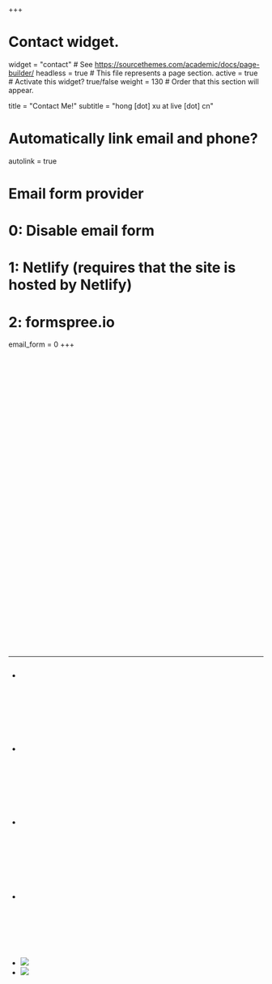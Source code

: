 +++
# Contact widget.
widget = "contact"  # See https://sourcethemes.com/academic/docs/page-builder/
headless = true  # This file represents a page section.
active = true  # Activate this widget? true/false
weight = 130  # Order that this section will appear.

title = "Contact Me!"
subtitle = "hong [dot] xu at live [dot] cn"

# Automatically link email and phone?
autolink = true

# Email form provider
#   0: Disable email form
#   1: Netlify (requires that the site is hosted by Netlify)
#   2: formspree.io
email_form = 0
+++



<div class="cleanslate w24tz-current-time w24tz-middle" style="display: inline-block !important; visibility: hidden !important; min-width:300px !important; min-height:145px !important;"><p><a href="//24timezones.com/world_directory/time_in_new_york.php" style="text-decoration: none" class="clock24" id="tz24-1578619353-c1179-eyJob3VydHlwZSI6IjEyIiwic2hvd2RhdGUiOiIxIiwic2hvd3NlY29uZHMiOiIxIiwiY29udGFpbmVyX2lkIjoiY2xvY2tfYmxvY2tfY2I1ZTE3ZDFkOTU4OGZhIiwidHlwZSI6ImRiIiwibGFuZyI6ImVuIn0=" title="New York actual time" target="_blank" rel="nofollow">New York</a></p><div id="clock_block_cb5e17d1d9588fa"></div></div>
<script type="text/javascript" src="//w.24timezones.com/l.js" async></script>

<div class="cleanslate w24tz-current-time w24tz-middle" style="display: inline-block !important; visibility: hidden !important; min-width:300px !important; min-height:145px !important;"><p><a href="//24timezones.com/world_directory/time_in_london.php" style="text-decoration: none" class="clock24" id="tz24-1578619399-c1136-eyJob3VydHlwZSI6IjEyIiwic2hvd2RhdGUiOiIxIiwic2hvd3NlY29uZHMiOiIxIiwiY29udGFpbmVyX2lkIjoiY2xvY2tfYmxvY2tfY2I1ZTE3ZDIwN2E4ZjA4IiwidHlwZSI6ImRiIiwibGFuZyI6ImVuIn0=" title="London timezone" target="_blank" rel="nofollow">London</a></p><div id="clock_block_cb5e17d207a8f08"></div></div>
<script type="text/javascript" src="//w.24timezones.com/l.js" async></script>

<div class="cleanslate w24tz-current-time w24tz-middle" style="display: inline-block !important; visibility: hidden !important; min-width:300px !important; min-height:145px !important;"><p><a href="//24timezones.com/Zurich/zeit" style="text-decoration: none" class="clock24" id="tz24-1578619241-c1268-eyJob3VydHlwZSI6IjEyIiwic2hvd2RhdGUiOiIxIiwic2hvd3NlY29uZHMiOiIxIiwiY29udGFpbmVyX2lkIjoiY2xvY2tfYmxvY2tfY2I1ZTE3ZDE2OWE5YWU1IiwidHlwZSI6ImRiIiwibGFuZyI6ImRlIn0=" title="Zürich Uhrzeit" target="_blank" rel="nofollow">Zürich</a></p><div id="clock_block_cb5e17d169a9ae5"></div></div>
<script type="text/javascript" src="//w.24timezones.com/l.js" async></script>

<div class="cleanslate w24tz-current-time w24tz-middle" style="display: inline-block !important; visibility: hidden !important; min-width:300px !important; min-height:145px !important;"><p><a href="//24timezones.com/zh_shi/beijing_shi_zhong.php" style="text-decoration: none" class="clock24" id="tz24-1578619433-c133-eyJob3VydHlwZSI6IjEyIiwic2hvd2RhdGUiOiIxIiwic2hvd3NlY29uZHMiOiIxIiwiY29udGFpbmVyX2lkIjoiY2xvY2tfYmxvY2tfY2I1ZTE3ZDIyOWE3ZmUyIiwidHlwZSI6ImRiIiwibGFuZyI6InpoIn0=" title="時間 北京" target="_blank" rel="nofollow">北京</a></p><div id="clock_block_cb5e17d229a7fe2"></div></div>
<script type="text/javascript" src="//w.24timezones.com/l.js" async></script>

---

<ul>
    <li><div class="cleanslate w24tz-current-time w24tz-middle" style="display: inline-block !important; visibility: hidden !important; min-width:300px !important; min-height:145px !important;"><p><a href="//24timezones.com/world_directory/time_in_new_york.php" style="text-decoration: none" class="clock24" id="tz24-1578619353-c1179-eyJob3VydHlwZSI6IjEyIiwic2hvd2RhdGUiOiIxIiwic2hvd3NlY29uZHMiOiIxIiwiY29udGFpbmVyX2lkIjoiY2xvY2tfYmxvY2tfY2I1ZTE3ZDFkOTU4OGZhIiwidHlwZSI6ImRiIiwibGFuZyI6ImVuIn0=" title="New York actual time" target="_blank" rel="nofollow">New York</a></p><div id="clock_block_cb5e17d1d9588fa"></div></div>
<script type="text/javascript" src="//w.24timezones.com/l.js" async></script></li>
    <li><div class="cleanslate w24tz-current-time w24tz-middle" style="display: inline-block !important; visibility: hidden !important; min-width:300px !important; min-height:145px !important;"><p><a href="//24timezones.com/world_directory/time_in_london.php" style="text-decoration: none" class="clock24" id="tz24-1578619399-c1136-eyJob3VydHlwZSI6IjEyIiwic2hvd2RhdGUiOiIxIiwic2hvd3NlY29uZHMiOiIxIiwiY29udGFpbmVyX2lkIjoiY2xvY2tfYmxvY2tfY2I1ZTE3ZDIwN2E4ZjA4IiwidHlwZSI6ImRiIiwibGFuZyI6ImVuIn0=" title="London timezone" target="_blank" rel="nofollow">London</a></p><div id="clock_block_cb5e17d207a8f08"></div></div>
<script type="text/javascript" src="//w.24timezones.com/l.js" async></script></li>
    <li><div class="cleanslate w24tz-current-time w24tz-middle" style="display: inline-block !important; visibility: hidden !important; min-width:300px !important; min-height:145px !important;"><p><a href="//24timezones.com/Zurich/zeit" style="text-decoration: none" class="clock24" id="tz24-1578619241-c1268-eyJob3VydHlwZSI6IjEyIiwic2hvd2RhdGUiOiIxIiwic2hvd3NlY29uZHMiOiIxIiwiY29udGFpbmVyX2lkIjoiY2xvY2tfYmxvY2tfY2I1ZTE3ZDE2OWE5YWU1IiwidHlwZSI6ImRiIiwibGFuZyI6ImRlIn0=" title="Zürich Uhrzeit" target="_blank" rel="nofollow">Zürich</a></p><div id="clock_block_cb5e17d169a9ae5"></div></div>
<script type="text/javascript" src="//w.24timezones.com/l.js" async></script></li>
    <li><div class="cleanslate w24tz-current-time w24tz-middle" style="display: inline-block !important; visibility: hidden !important; min-width:300px !important; min-height:145px !important;"><p><a href="//24timezones.com/zh_shi/beijing_shi_zhong.php" style="text-decoration: none" class="clock24" id="tz24-1578619433-c133-eyJob3VydHlwZSI6IjEyIiwic2hvd2RhdGUiOiIxIiwic2hvd3NlY29uZHMiOiIxIiwiY29udGFpbmVyX2lkIjoiY2xvY2tfYmxvY2tfY2I1ZTE3ZDIyOWE3ZmUyIiwidHlwZSI6ImRiIiwibGFuZyI6InpoIn0=" title="時間 北京" target="_blank" rel="nofollow">北京</a></p><div id="clock_block_cb5e17d229a7fe2"></div></div>
<script type="text/javascript" src="//w.24timezones.com/l.js" async></script></li>
    <li><img src="5.jpg"></li>
    <li><img src="6.jpg"></li>
</ul>
